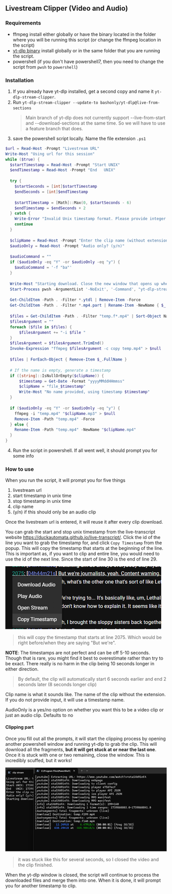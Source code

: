 ## Livestream Clipper (Video and Audio)

### Requirements

- ffmpeg install either globally or have the binary located in the folder where you will be running this script (or change the ffmpeg location in the script)
- [yt-dlp binary](https://github.com/yt-dlp/yt-dlp?tab=readme-ov-file#installation) install globally or in the same folder that you are running the script.
- powershell (if you don't have powershell7, then you need to change the script from `pwsh` to `powershell`)

### Installation

1. If you already have yt-dlp installed, get a second copy and name it `yt-dlp-stream-clipper`.
2. Run `yt-dlp-stream-clipper --update-to bashonly/yt-dlp@live-from-sections`
    > Main branch of yt-dlp does not currently support --live-from-start and --download-sections at the same time. So we will have to use a feature branch that does.
3. save the powershell script locally. Name the file extension `.ps1`

```powershell
$url = Read-Host -Prompt "Livestream URL"
Write-Host "Using url for this session"
while ($true) {
  $startTimestamp = Read-Host -Prompt "Start UNIX"
  $endTimestamp = Read-Host -Prompt "End   UNIX"

  try {
    $startSeconds = [int]$startTimestamp
    $endSeconds = [int]$endTimestamp

    $startTimestamp = [Math]::Max(0, $startSeconds - 6)
    $endTimestamp = $endSeconds + 2
  } catch {
    Write-Error "Invalid Unix timestamp format. Please provide integer values."
    continue
  }

  $clipName = Read-Host -Prompt "Enter the clip name (without extension)"
  $audioOnly = Read-Host -Prompt "Audio only? (y/n)"

  $audioCommand = ""
  if ($audioOnly -eq "Y" -or $audioOnly -eq "y") {
    $audioCommand = '-f "ba"'
  }

  Write-Host "Starting download. Close the new window that opens up when it gets stuck at the last frag."
  Start-Process pwsh -ArgumentList '-NoExit', '-Command', "yt-dlp-stream-clipper $url $audioCommand --live-from-start --download-sections '*$startTimestamp-$endTimestamp' -o temp.mp4" -Wait

  Get-ChildItem -Path . -Filter *.ytdl | Remove-Item -Force
  Get-ChildItem -Path . -Filter *.mp4.part | Rename-Item -NewName { $_.Name -replace '.part$', '' }

  $files = Get-ChildItem -Path . -Filter "temp.f*.mp4" | Sort-Object Name
  $filesArgument = ""
  foreach ($file in $files) {
      $filesArgument += "-i $file "
  }
  $filesArgument = $filesArgument.TrimEnd()
  Invoke-Expression "ffmpeg $filesArgument -c copy temp.mp4" > $null

  $files | ForEach-Object { Remove-Item $_.FullName }

  # If the name is empty, generate a timestamp
  if ([string]::IsNullOrEmpty($clipName)) {
      $timestamp = Get-Date -Format "yyyyMMddHHmmss"
      $clipName = "file_$timestamp"
      Write-Host "No name provided, using timestamp $timestamp"
  }

  if ($audioOnly -eq "Y" -or $audioOnly -eq "y") {
    ffmpeg -i "temp.mp4" "$clipName.mp3" > $null
    Remove-Item -Path "temp.mp4" -Force
  } else {
    Rename-Item -Path "temp.mp4" -NewName "$clipName.mp4"
  }
}
```

4. Run the script in powershell. If all went well, it should prompt you for some info

### How to use

When you run the script, it will prompt you for five things

1. livestream url
2. start timestamp in unix time
3. stop timestamp in unix time
4. clip name
5. (y/n) if this should only be an audio clip

Once the livestream url is entered, it will reuse it after every clip download.

You can grab the start and stop unix timestamp from the live-transcript website https://duckautomata.github.io/live-transcript/. Click the id of the line you want to grab the timestamp for, and click `Copy Timestamp` from the popup. This will copy the timestamp that starts at the beginning of the line. This is important as, if you want to clip and entire line, you would need to use the id of the next line. Since the start of line 30 is the end of line 29.

![copy timestamp example](copy-timestamp-example.png)

> this will copy the timestamp that starts at line 2075. Which would be right before/when they are saying "But we're".

**NOTE**: The timestamps are not perfect and can be off 5-10 seconds. Though that is rare, you might find it best to overestimate rather than try to be exact. There really is no harm in the clip being 10 seconds longer in either direction.

> By default, the clip will automatically start 6 seconds earlier and end 2 seconds later (8 seconds longer clip)

Clip name is what it sounds like. The name of the clip without the extension. If you do not provide input, it will use a timestamp name.

AudioOnly is a yes/no option on whether you want this to be a video clip or just an audio clip. Defaults to no

#### Clipping part

Once you fill out all the prompts, it will start the clipping process by opening another powershell window and running yt-dlp to grab the clip. This will download all the fragments, **but it will get stuck at or near the last one**. Once it is stuck with one or two remaining, close the window. This is incredibly scuffed, but it works!

![example of yt-dlp getting stuck clipping a stream](ytdlp-stuck.png)

> it was stuck like this for several seconds, so I closed the video and the clip finished.

When the yt-dlp window is closed, the script will continue to process the downloaded files and merge them into one.
When it is done, it will prompt you for another timestamp to clip.
